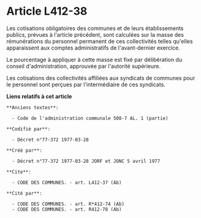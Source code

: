 # Article L412-38

Les cotisations obligatoires des communes et de leurs établissements publics, prévues à l'article précédent, sont calculées
sur la masse des rémunérations du personnel permanent de ces collectivités telles qu'elles apparaissent aux comptes
administratifs de l'avant-dernier exercice.

Le pourcentage à appliquer à cette masse est fixé par délibération du conseil d'administration, approuvée par l'autorité
supérieure.

Les cotisations des collectivités affiliées aux syndicats de communes pour le personnel sont perçues par l'intermédiaire de
ces syndicats.

**Liens relatifs à cet article**

	**Anciens textes**:

	  - Code de l'administration communale 508-7 AL. 1 (partie)

	**Codifié par**:

	  - Décret n°77-372 1977-03-28

	**Créé par**:

	  - Décret n°77-372 1977-03-28 JORF et JONC 5 avril 1977

	**Cite**:

	  - CODE DES COMMUNES. - art. L412-37 (Ab)

	**Cité par**:

	  - CODE DES COMMUNES. - art. R*412-74 (Ab)
	  - CODE DES COMMUNES. - art. R412-78 (Ab)
